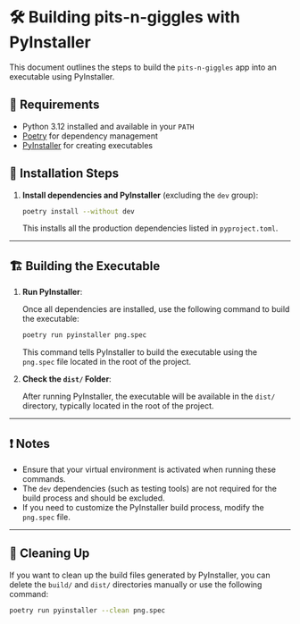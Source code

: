 # 🛠 Building pits-n-giggles with PyInstaller

This document outlines the steps to build the `pits-n-giggles` app into an executable using PyInstaller.

## 🔧 Requirements

- Python 3.12 installed and available in your `PATH`
- [Poetry](https://python-poetry.org/) for dependency management
- [PyInstaller](https://pyinstaller.org/) for creating executables

## 📝 Installation Steps

1. **Install dependencies and PyInstaller** (excluding the `dev` group):

   ```bash
   poetry install --without dev
   ```

   This installs all the production dependencies listed in `pyproject.toml`.

---

## 🏗 Building the Executable

1. **Run PyInstaller**:

   Once all dependencies are installed, use the following command to build the executable:

   ```bash
   poetry run pyinstaller png.spec
   ```

   This command tells PyInstaller to build the executable using the `png.spec` file located in the root of the project.

2. **Check the `dist/` Folder**:

   After running PyInstaller, the executable will be available in the `dist/` directory, typically located in the root of the project.

---

## ❗ Notes

- Ensure that your virtual environment is activated when running these commands.
- The `dev` dependencies (such as testing tools) are not required for the build process and should be excluded.
- If you need to customize the PyInstaller build process, modify the `png.spec` file.

---

## 🔄 Cleaning Up

If you want to clean up the build files generated by PyInstaller, you can delete the `build/` and `dist/` directories manually or use the following command:

```bash
poetry run pyinstaller --clean png.spec
```